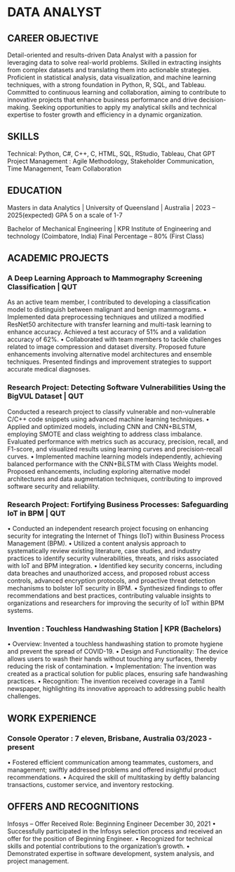 # DATA ANALYST
## CAREER OBJECTIVE
Detail-oriented and results-driven Data Analyst with a passion for leveraging data to solve real-world problems. Skilled in extracting insights from complex datasets and translating them into actionable strategies. Proficient in statistical analysis, data visualization, and machine learning techniques, with a strong foundation in Python, R, SQL, and Tableau. Committed to continuous learning and collaboration, aiming to contribute to innovative projects that enhance business performance and drive decision-making. Seeking opportunities to apply my analytical skills and technical expertise to foster growth and efficiency in a dynamic organization.
## SKILLS
Technical: Python, C#, C++, C, HTML, SQL, RStudio, Tableau, Chat GPT
Project Management : 	Agile Methodology, Stakeholder Communication, Time Management, Team Collaboration
## EDUCATION
Masters in data Analytics | University of Queensland | Australia | 2023 – 2025(expected)
GPA 5 on a scale of 1-7

Bachelor of Mechanical Engineering | KPR Institute of Engineering and technology (Coimbatore, India)
Final Percentage – 80% (First Class)

## ACADEMIC PROJECTS
### A Deep Learning Approach to Mammography Screening Classification | QUT
As an active team member, I contributed to developing a classification model to distinguish between malignant and benign mammograms.
•	Implemented data preprocessing techniques and utilized a modified ResNet50 architecture with transfer learning and multi-task learning to enhance accuracy. Achieved a test accuracy of 51% and a validation accuracy of 62%.
•	Collaborated with team members to tackle challenges related to image compression and dataset diversity. Proposed future enhancements involving alternative model architectures and ensemble techniques. Presented findings and improvement strategies to support accurate medical diagnoses.

### Research Project: Detecting Software Vulnerabilities Using the BigVUL Dataset | QUT
Conducted a research project to classify vulnerable and non-vulnerable C/C++ code snippets using advanced machine learning techniques. 
•	Applied and optimized models, including CNN and CNN+BiLSTM, employing SMOTE and class weighting to address class imbalance. Evaluated performance with metrics such as accuracy, precision, recall, and F1-score, and visualized results using learning curves and precision-recall curves.
•	Implemented machine learning models independently, achieving balanced performance with the CNN+BiLSTM with Class Weights model. Proposed enhancements, including exploring alternative model architectures and data augmentation techniques, contributing to improved software security and reliability.

### Research Project: Fortifying Business Processes: Safeguarding IoT in BPM | QUT
•	Conducted an independent research project focusing on enhancing security for integrating the Internet of Things (IoT) within Business Process Management (BPM).
•	Utilized a content analysis approach to systematically review existing literature, case studies, and industry practices to identify security vulnerabilities, threats, and risks associated with IoT and BPM integration.
•	Identified key security concerns, including data breaches and unauthorized access, and proposed robust access controls, advanced encryption protocols, and proactive threat detection mechanisms to bolster IoT security in BPM.
•	Synthesized findings to offer recommendations and best practices, contributing valuable insights to organizations and researchers for improving the security of IoT within BPM systems.

### Invention : Touchless Handwashing Station | KPR (Bachelors)
•	Overview: Invented a touchless handwashing station to promote hygiene and prevent the spread of COVID-19.
•	Design and Functionality: The device allows users to wash their hands without touching any surfaces, thereby reducing the risk of contamination.
•	Implementation: The invention was created as a practical solution for public places, ensuring safe handwashing practices.
•	Recognition: The invention received coverage in a Tamil newspaper, highlighting its innovative approach to addressing public health challenges.

## WORK EXPERIENCE
### Console Operator : 7 eleven, Brisbane, Australia	 				03/2023 - present
•	Fostered efficient communication among teammates, customers, and management; swiftly addressed problems and offered insightful product recommendations.
•	Acquired the skill of multitasking by deftly balancing transactions, customer service, and inventory restocking.

## OFFERS AND RECOGNITIONS
Infosys – Offer Received
Role: Beginning Engineer
December 30, 2021
•	Successfully participated in the Infosys selection process and received an offer for the position of Beginning Engineer.
•	Recognized for technical skills and potential contributions to the organization’s growth.
•	Demonstrated expertise in software development, system analysis, and project management.

